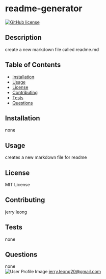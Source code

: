 
# readme-generator

[![GitHub license](https://img.shields.io/github/license/Naereen/StrapDown.js.svg)](https://github.com/Naereen/StrapDown.js/blob/master/LICENSE)

## Description
  create a new markdown file called readme.md

## Table of Contents
* [Installation](#installation)
* [Usage](#usage)
* [License](#license)
* [Contributing](#Contributing)
* [Tests](#Tests)
* [Questions](#Questions)

## Installation
  none

## Usage
  creates a new markdown file for readme

## License
  MIT License

## Contributing
  jerry leong

## Tests
  none

## Questions
  none <br />
  ![User Profile Image](https://github.com/jleong20.png)
  jerry.leong20@gmail.com
  
  
